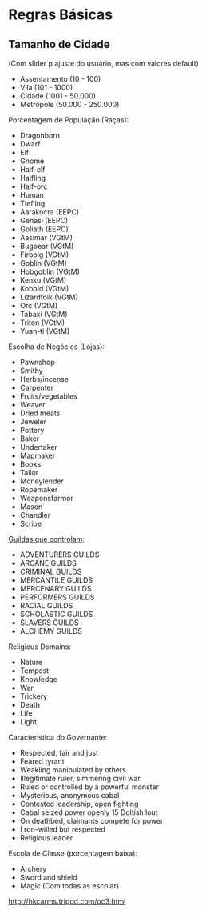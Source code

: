 # Regras Básicas 

## Tamanho de Cidade 
(Com slider p ajuste do usuário, mas com valores default)
 - Assentamento    (10     - 100)    
 - Vila            (101    - 1000)   
 - Cidade          (1001   - 50.000)
 - Metrópole       (50.000 - 250.000)

Porcentagem de População (Raças):
  - Dragonborn
  - Dwarf
  - Elf
  - Gnome
  - Half-elf
  - Halfling
  - Half-orc
  - Human
  - Tiefling
  - Aarakocra   (EEPC)
  - Genasi      (EEPC)
  - Goliath     (EEPC)
  - Aasimar     (VGtM)
  - Bugbear     (VGtM)
  - Firbolg     (VGtM)
  - Goblin      (VGtM)
  - Hobgoblin   (VGtM)
  - Kenku       (VGtM)
  - Kobold      (VGtM)
  - Lizardfolk  (VGtM)
  - Orc         (VGtM)
  - Tabaxi      (VGtM)
  - Triton      (VGtM)
  - Yuan-ti     (VGtM)

Escolha de Negócios (Lojas):
  - Pawnshop
  - Smithy
  - Herbs/incense
  - Carpenter
  - Fruits/vegetables
  - Weaver
  - Dried meats
  - Jeweler
  - Pottery
  - Baker
  - Undertaker
  - Mapmaker
  - Books
  - Tailor
  - Moneylender
  - Ropemaker
  - Weaponsfarmor
  - Mason
  - Chandler
  - Scribe

[Guildas que controlam](https://www.realmshelps.net/faerun/organizations/guilds/index.shtml):
 - ADVENTURERS GUILDS
 - ARCANE GUILDS
 - CRIMINAL GUILDS
 - MERCANTILE GUILDS
 - MERCENARY GUILDS
 - PERFORMERS GUILDS
 - RACIAL GUILDS
 - SCHOLASTIC GUILDS
 - SLAVERS GUILDS
 - ALCHEMY GUILDS

Religious Domains:

 - Nature
 - Tempest
 - Knowledge
 - War
 - Trickery
 - Death
 - Life
 - Light

Característica do Governante:
 - Respected, fair and just 
 - Feared tyrant 
 - Weakling manipulated by others 
 - Illegitimate ruler, simmering civil war
 - Ruled or controlled by a powerful monster
 - Mysterious, anonymous cabal
 - Contested leadership, open fighting 
 - Cabal seized power openly 15 Doltish lout
 - On deathbed, claimants compete for power
 - I ron-willed but respected 
 - Religious leader 


Escola de Classe (porcentagem baixa):
- Archery
- Sword and shield
- Magic (Com todas as escolar)

http://hkcarms.tripod.com/oc3.html
